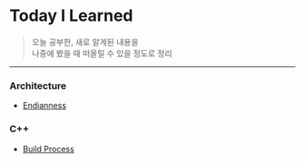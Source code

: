 # Today I Learned
> 오늘 공부한, 새로 알게된 내용을  
나중에 봤을 때 떠올릴 수 있을 정도로 정리
---------------------------------------

### Architecture
* [Endianness](https://github.com/JoyusGim/TIL/blob/master/Architecture/Endianness.md)

### C++
* [Build Process](https://github.com/JoyusGim/TIL/blob/master/C++/BuildProcess.md)